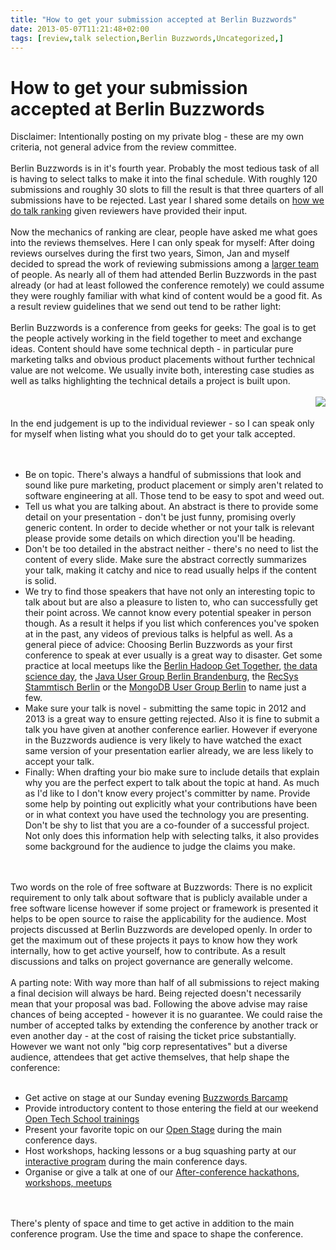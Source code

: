 ```yaml
---
title: "How to get your submission accepted at Berlin Buzzwords"
date: 2013-05-07T11:21:48+02:00
tags: [review,talk selection,Berlin Buzzwords,Uncategorized,]
---
```


# How to get your submission accepted at Berlin Buzzwords


Disclaimer: Intentionally posting on my private blog - these are my own criteria, not general advice from the review 
committee.<br><br>Berlin Buzzwords is in it's fourth year. Probably the most tedious task of all is having to select 
talks to make it into the final schedule. With roughly 120 submissions and roughly 30 slots to fill the result is that 
three quarters of all submissions have to be rejected. Last year I shared some details on <a 
href="http://blog.isabel-drost.de/index.php/archives/376/berlin-buzzwords-scheduling-behind-the-scenes">how we do talk 
ranking</a> given reviewers have provided their input.<br><br>Now the mechanics of ranking are clear, people have asked 
me what goes into the reviews themselves. Here I can only speak for myself: After doing reviews ourselves during the 
first two years, Simon, Jan and myself decided to spread the work of reviewing submissions among a <a 
href="http://www.berlinbuzzwords.de/content/team">larger team</a> of people. As nearly all of them had attended Berlin 
Buzzwords in the past already (or had at least followed the conference remotely) we could assume they were roughly 
familiar with what kind of content would be a good fit. As a result review guidelines that we send out tend to be 
rather light:<br><br>Berlin Buzzwords is a conference from geeks for geeks: The goal is to get the people actively 
working in the field together to meet and exchange ideas. Content should have some technical depth - in particular pure 
marketing talks and obvious product placements without further technical value are not welcome. We usually invite both, 
interesting case studies as well as talks highlighting the technical details a project is built upon.<br><br><a 
href="http://berlinbuzzwords.de" target="_blank"><img 
src="http://berlinbuzzwords.de/sites/berlinbuzzwords.de/files/u561/BB13_160x270.png" style="float:right"></a><br><br>In 
the end judgement is up to the individual reviewer - so I can speak only for myself when listing what you should do to 
get your talk accepted.<br><br><ul><br><li>Be on topic. There's always a handful of submissions that look and sound 
like pure marketing, product placement or simply aren't related to software engineering at all. Those tend to be easy 
to spot and weed out.<br><li>Tell us what you are talking about. An abstract is there to provide some detail on your 
presentation - don't be just funny, promising overly generic content. In order to decide whether or not your talk is 
relevant please provide some details on which direction you'll be heading.<br><li>Don't be too detailed in the abstract 
neither - there's no need to list the content of every slide. Make sure the abstract correctly summarizes your talk, 
making it catchy and nice to read usually helps if the content is solid.<br><li>We try to find those speakers that have 
not only an interesting topic to talk about but are also a pleasure to listen to, who can successfully get their point 
across. We cannot know every potential speaker in person though. As a result it helps if you list which conferences 
you've spoken at in the past, any videos of previous talks is helpful as well. As a general piece of advice: Choosing 
Berlin Buzzwords as your first conference to speak at ever usually is a great way to disaster. Get some practice at 
local meetups like the <a href="http://www.xing.com/net/informationretrieval">Berlin Hadoop Get Together</a>, <a 
href="http://datascienceday.wordpress.com/">the data science day</a>, the <a href="http://www.jug-bb.de/">Java User 
Group Berlin Brandenburg</a>, the <a href="http://recommenders.de/">RecSys Stammtisch Berlin</a> or the <a 
href="http://www.meetup.com/MUGBerlin/">MongoDB User Group Berlin</a> to name just a few.<br><li>Make sure your talk is 
novel - submitting the same topic in 2012 and 2013 is a great way to ensure getting rejected. Also it is fine to submit 
a talk you have given at another conference earlier. However if everyone in the Buzzwords audience is very likely to 
have watched the exact same version of your presentation earlier already, we are less likely to accept your 
talk.<br><li>Finally: When drafting your bio make sure to include details that explain why you are the perfect expert 
to talk about the topic at hand. As much as I'd like to I don't know every project's committer by name. Provide some 
help by pointing out explicitly what your contributions have been or in what context you have used the technology you 
are presenting. Don't be shy to list that you are a co-founder of a successful project. Not only does this information 
help with selecting talks, it also provides some background for the audience to judge the claims you 
make.<br></ul><br><br>Two words on the role of free software at Buzzwords: There is no explicit requirement to only 
talk about software that is publicly available under a free software license however if some project or framework is 
presented it helps to be open source to raise the applicability for the audience. Most projects discussed at Berlin 
Buzzwords are developed openly. In order to get the maximum out of these projects it pays to know how they work 
internally, how to get active yourself, how to contribute. As a result discussions and talks on project governance are 
generally welcome.<br><br>A parting note: With way more than half of all submissions to reject making a final decision 
will always be hard. Being rejected doesn't necessarily mean that your proposal was bad. Following the above advise may 
raise chances of being accepted - however it is no guarantee. We could raise the number of accepted talks by extending 
the conference by another track or even another day - at the cost of raising the ticket price substantially. However we 
want not only "big corp representatives" but a diverse audience, attendees that get active themselves, that help shape 
the conference: <br><ul><br><li>Get active on stage at our Sunday evening <a 
href="http://www.berlinbuzzwords.de/wiki/barcamp">Buzzwords Barcamp</a><br><li>Provide introductory content to those 
entering the field at our weekend <a href="http://www.berlinbuzzwords.de/wiki/open-tech-school-trainings">Open Tech 
School trainings</a><br><li>Present your favorite topic on our <a 
href="http://www.berlinbuzzwords.de/wiki/openstage">Open Stage</a> during the main conference days.<br><li>Host 
workshops, hacking lessons or a bug squashing party at our <a 
href="http://www.berlinbuzzwords.de/wiki/interactive-program">interactive program</a> during the main conference 
days.<br><li>Organise or give a talk at one of our <a 
href="http://www.berlinbuzzwords.de/wiki/hackathons">After-conference hackathons, workshops, 
meetups</a><br></ul><br><br>There's plenty of space and time to get active in addition to the main conference program. 
Use the time and space to shape the conference.
